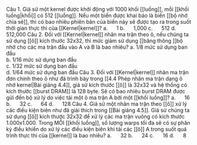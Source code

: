 Câu 1. Giả sử một kernel được khởi động với 1000 khối [[luồng]], mỗi [[khối luồng|khối]] có 512 [[luồng]]. Nếu một biến được khai báo là biến [[bộ nhớ chia sẻ]], thì có bao nhiêu phiên bản của biến này sẽ được tạo ra trong suốt thời gian thực thi của [[Kernel|kernel]]?
a.      1
b.      1,000
c.      512
d.      512,000
Câu 2. Đối với [[Kernel|kernel]] nhân ma trận theo ô, nếu chúng ta sử dụng [[ô]] kích thước 32x32, thì mức giảm sử dụng [[băng thông ]]bộ nhớ cho các ma trận đầu vào A và B là bao nhiêu?
a. 1/8 mức sử dụng ban đầu  
b. 1/16 mức sử dụng ban đầu  
c. 1/32 mức sử dụng ban đầu  
d. 1/64 mức sử dụng ban đầu
Câu 3. Đối với [[Kernel|kernel]] nhân ma trận đơn chính theo ô như đã trình bày trong [[4.4 Phép nhân ma trận dạng ô nhớ kernel|Bài giảng 4.4]], giả sử kích thước [[ô]] là 32x32 và hệ thống có kích thước [[burst DRAM]] là 128 byte. Sẽ có bao nhiêu burst DRAM được gửi đến bộ xử lý do việc tải một ô ma trận A bởi một [[khối luồng]]?
a.      16
b.      32
c.      64
d.      128
Câu 4. Giả sử một nhân ma trận theo [[ô]] xử lý các điều kiện biên như đã giải thích trong [[Bài giảng 4.5]]. Giả sử chúng ta sử dụng [[ô]] kích thước 32x32 để xử lý các ma trận vuông có kích thước 1.000x1.000. Trong MỖI [[khối luồng]], số lượng warps tối đa sẽ có sự phân kỳ điều khiển do xử lý các điều kiện biên khi tải các [[ô]] A trong suốt quá trình thực thi của [[kernel]] là bao nhiêu?
a.      32
b.      24
c.      16
d.      8
